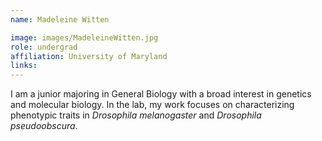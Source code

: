 ```yaml
---
name: Madeleine Witten

image: images/MadeleineWitten.jpg
role: undergrad
affiliation: University of Maryland
links:
---
```


I am a junior majoring in General Biology with a broad interest in genetics and molecular biology. In the lab, my work focuses on characterizing phenotypic traits in *Drosophila melanogaster* and *Drosophila pseudoobscura*.